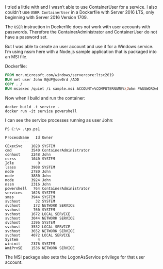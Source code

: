 I tried a little with and I wasn’t able to use ContainerUser for a service. I also couldn’t use `USER ContainerUser` in a Dockerfile with Server 2016 LTS, only beginning with Server 2016 Version 1709.

The `USER` instruction in Dockerfile does not work with user accounts with passwords.
Therefore the ContainerAdministrator and ContainerUser do not have a password set.

But I was able to create an user account and use it for a Windows service. I’m using nssm here with a Node.js sample application that is packaged into an MSI file.

Dockerfile:

```Dockerfile
FROM mcr.microsoft.com/windows/servercore:ltsc2019
RUN net user John B@dP@ssw0rd /ADD
COPY . /
RUN msiexec /quiet /i sample.msi ACCOUNT=%COMPUTERNAME%\John PASSWORD=B@dP@ssw0rd
```

Now when I build and run the container:

```
docker build -t service .
docker run -it service powershell
```

I can see the service processes running as user John:

```
PS C:\> .\ps.ps1

ProcessName   Id Owner
-----------   -- -----
CExecSvc    1028 SYSTEM
cmd         3540 ContainerAdministrator
conhost     2248 John
csrss       1040 SYSTEM
Idle           0
lsass       3908 SYSTEM
node        2780 John
node        3880 John
node        3924 John
nssm        2316 John
powershell   764 ContainerAdministrator
services    1628 SYSTEM
smss        3944 SYSTEM
svchost       32 SYSTEM
svchost      172 NETWORK SERVICE
svchost      760 SYSTEM
svchost     1672 LOCAL SERVICE
svchost     3044 NETWORK SERVICE
svchost     3396 SYSTEM
svchost     3532 LOCAL SERVICE
svchost     3652 NETWORK SERVICE
svchost     4072 LOCAL SERVICE
System         4
wininit     2376 SYSTEM
WmiPrvSE    1536 NETWORK SERVICE
```

The MSI package also sets the LogonAsService privilege for that user account. 
